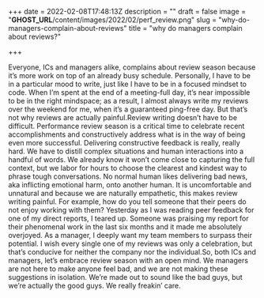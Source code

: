 +++
date = 2022-02-08T17:48:13Z
description = ""
draft = false
image = "__GHOST_URL__/content/images/2022/02/perf_review.png"
slug = "why-do-managers-complain-about-reviews"
title = "why do managers complain about reviews?"

+++


Everyone, ICs and managers alike, complains about review season because it’s more work on top of an already busy schedule. Personally, I have to be in a particular mood to write, just like I have to be in a focused mindset to code. When I’m spent at the end of a meeting-full day, it’s near impossible to be in the right mindspace; as a result, I almost always write my reviews over the weekend for me, when it’s a guaranteed ping-free day. But that’s not why reviews are actually painful.Review writing doesn’t have to be difficult. Performance review season is a critical time to celebrate recent accomplishments and constructively address what is in the way of being even more successful. Delivering constructive feedback is really, really hard. We have to distill complex situations and human interactions into a handful of words. We already know it won’t come close to capturing the full context, but we labor for hours to choose the clearest and kindest way to phrase tough conversations. No normal human likes delivering bad news, aka inflicting emotional harm, onto another human. It is uncomfortable and unnatural and because we are naturally empathetic, this makes review writing painful. For example, how do you tell someone that their peers do not enjoy working with them? Yesterday as I was reading peer feedback for one of my direct reports, I teared up. Someone was praising my report for their phenomenal work in the last six months and it made me absolutely overjoyed. As a manager, I deeply want my team members to surpass their potential. I wish every single one of my reviews was only a celebration, but that’s conducive for neither the company nor the individual.So, both ICs and managers, let’s embrace review season with an open mind. We managers are not here to make anyone feel bad, and we are not making these suggestions in isolation. We’re made out to sound like the bad guys, but we’re actually the good guys. We really freakin’ care.



